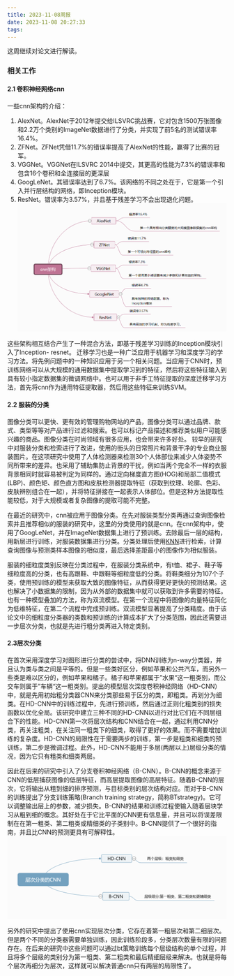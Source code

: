 ```yaml
---
title: 2023-11-08周报
date: 2023-11-08 20:27:33
tags:
---
```

这周继续对论文进行解读。
### 相关工作
#### 2.1 卷积神经网络cnn
一些cnn架构的介绍：
1. AlexNet。AlexNet于2012年提交给ILSVRC挑战赛，它对包含1500万张图像和2.2万个类别的ImageNet数据进行了分类，并实现了前5名的测试错误率16.4%。
2. ZFNet。ZFNet凭借11.7%的错误率提高了AlexNet的性能，赢得了比赛的冠军。
3. VGGNet。VGGNet在ILSVRC 2014中提交，其更高的性能为7.3%的错误率和包含16个卷积和全连接层的更深层
4. GoogLeNet。其错误率达到了6.7%。该网络的不同之处在于，它是第一个引入并行层结构的网络，即Inception模块。
5. ResNet。错误率为3.57%，并且基于残差学习不会出现退化问题。
![](./2023-11-08周报/cnn架构对比.png)

这些架构相互结合产生了一种混合方法，即基于残差学习训练的Inception模块引入了Inception- resnet。
迁移学习也是一种广泛应用于机器学习和深度学习的学习方法。将先例问题中的一种知识应用于另一个相关问题。当应用于CNN时，预训练网络可以从大规模的通用数据集中提取学习到的特征，然后将这些特征输入到具有较小指定数据集的微调网络中。也可以用于非手工特征提取的深度迁移学习方法，首先将cnn作为通用特征提取器，然后用这些特征来训练SVM。
#### 2.2 服装的分类
图像分类可以更快、更有效的管理购物网站的产品，图像分类可以通过品牌、款式、类型等等对产品进行过滤和搜索。也可以标记产品描述和推荐类似用户可能感兴趣的商品。图像分类在时尚领域有很多应用，也会带来许多好处。
较早的研究中对服装分类和检索进行了改进，使用的街头的日常照片和背景干净的专业商业服装图片。在这项研究中使用了人体检测器来检测30个人体部位来减少人体姿势不同所带来的差异。也采用了辅助集防止背景的干扰，例如当两个完全不一样的衣服背景相同时就容易被判定为同样的。通过定向梯度直方图(HOG)和局部二值模式(LBP)、颜色矩、颜色直方图和皮肤检测器提取特征（获取到纹理、轮廓、色彩、皮肤辨别组合在一起），并将特征拼接在一起表示人体部位。但是这种方法提取性能较低，对于大规模或者复杂图像的提取可能不完整。

在最近的研究中，cnn被应用于图像分类。在先对服装类型分类再通过查询图像检索并且推荐相似的服装的研究中，这里的分类使用的就是cnn。在cnn架构中，使用了GoogLeNet，并在ImageNet数据集上进行了预训练。去除最后一层的结构，用新层进行训练，对服装数据集进行分类。分类处理后使用[KNN](./KNN算法.md)进行检索，计算查询图像与预测类样本图像的相似度，最后选择差距最小的图像作为相似服装。

服装的细粒度类别反映在分类过程中，在服装分类系统中，有t恤、裙子、鞋子等细粒度高的分类，也有高跟鞋、中跟鞋等细粒度低的分类。将鞋类细分为107个子类，使用预训练的模型来获取大致的图像特征，从而获得更好更快的预测结果。这也解决了小数据集的限制，因为从外部的数据集中就可以获取到许多需要的特征。也有一种模型叠加的方法，称为双流模型。在第一个流程中将图像的向量特征简化为低维特征，在第二个流程中完成预训练。双流模型显著提高了分类精度。由于该论文中的细粒度分类器的类数和预训练的计算成本扩大了分类范围，因此还需要进一步层次分类，也就是先进行粗分类再进入特定类别。
#### 2.3层次分类
在首次采用深度学习对图形进行分类的尝试中，将DNN训练为n-way分类器，并且认为类与类之间是平等的。但是一些类好区分，例如苹果和公共汽车，而另外一些类是难以区分的，例如苹果和橘子。橘子和苹果都属于”水果“这一粗类别，而公交车则属于”车辆“这一粗类别。提出的模型层次深度卷积神经网络（HD-CNN）中，就是先用初始粗分类器CNN来分类那些易于区分的类，即粗类。再划分为细类。在HD-CNN中的训练过程中，先进行预训练，然后通过正则化粗类别的损失函数以优化全局。该研究中建立三种不同的HD-CNN以进行对比它们在不同层组合下的性能。HD-CNN第一次将层次结构和CNN结合在一起，通过利用CNN分类，再关注粗类，在关注同一粗类下的细类，取得了更好的效果。而不需要增加训练的复杂度。HD-CNN的局限性在于需要两步的训练，第一步是粗类和细类的预训练，第二步是微调过程。此外，HD-CNN不能用于多层(两层以上)层级分类的情况，因为它只有粗类和细类两层。

因此在后来的研究中引入了分支卷积神经网络（B-CNN）。B-CNN的概念来源于CNN的低层捕获图像的低层特征，而高层提取图像的高层特征。随着B-CNN的层次，它将输出从粗到细的排序预测，与目标类别的层次结构对应。而对于B-CNN的训练提出了分支训练策略(Branch training strategy，简称BTstrategy)。它可以调整输出层上的参数，减少损失。B-CNN的结果和训练过程使输入随着层块学习从粗到细的概念。其好处在于它比平面的CNN更有信息量，并且可以将误差限制在在第一粗类、第二粗类或精细类的子类别中。B-CNN提供了一个很好的指南，并且比CNN的预测更具有可解释性。
![](./2023-11-08周报/层次分类.png)

另外的研究中提出了使用cnn实现层次分类，它存在着第一粗层次和第二细层次。但是两个不同的分类器需要单独训练，因此训练阶段多，分类层次数量有限的问题存在。在后来的研究中这些问题可以通过bt策略训练每个层级结构的单个过程，并且将多个层级的类别分为第一粗类、第二粗类和最后精细层级来解决。也就是将每个层次再细分为层次，这样就可以解决普通cnn只有两层的局限性了。